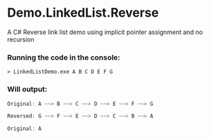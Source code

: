 # Demo.LinkedList.Reverse
A C# Reverse link list demo using implicit pointer assignment and no recursion

### Running the code in the console: 
```
> LinkedListDemo.exe A B C D E F G
```

### Will output:
```csharp
Original: A ~~> B ~~> C ~~> D ~~> E ~~> F ~~> G

Reversed: G ~~> F ~~> E ~~> D ~~> C ~~> B ~~> A

Original: A
```